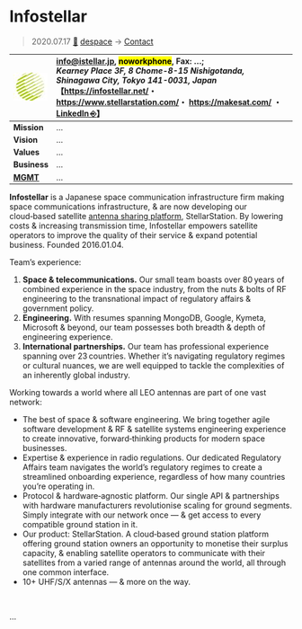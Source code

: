 # Infostellar
> 2020.07.17 [🚀](../index/index.md) [despace](index.md) → [Contact](contact.md)

|[![](f/con/i/infostellar_logo1_thumb.jpg)](f/con/i/infostellar_logo1.png)|<info@istellar.jp>, <mark>noworkphone</mark>, Fax: …;<br> *Kearney Place 3F, 8 Chome-8-15 Nishigotanda, Shinagawa City, Tokyo 141-0031, Japan*<br> 【<https://infostellar.net/>・ <https://www.stellarstation.com/>・ <https://makesat.com/> ・ [LinkedIn ⎆](https://www.linkedin.com/company/infostellar)】|
|:--|:--|
|**Mission**|…|
|**Vision**|…|
|**Values**|…|
|**Business**|…|
|**[MGMT](mgmt.md)**|…|

**Infostellar** is a Japanese space communication infrastructure firm making space communications infrastructure, & are now developing our cloud‑based satellite [antenna sharing platform](scs.md), StellarStation. By lowering costs & increasing transmission time, Infostellar empowers satellite operators to improve the quality of their service & expand potential business. Founded 2016.01.04.

Team’s experience:

   1. **Space & telecommunications.** Our small team boasts over 80 years of combined experience in the space industry, from the nuts & bolts of RF engineering to the transnational impact of regulatory affairs & government policy.
   1. **Engineering.** With resumes spanning MongoDB, Google, Kymeta, Microsoft & beyond, our team possesses both breadth & depth of engineering experience.
   1. **International partnerships.** Our team has professional experience spanning over 23 countries. Whether it’s navigating regulatory regimes or cultural nuances, we are well equipped to tackle the complexities of an inherently global industry.

Working towards a world where all LEO antennas are part of one vast network:

   - The best of space & software engineering. We bring together agile software development & RF & satellite systems engineering experience to create innovative, forward‑thinking products for modern space businesses.
   - Expertise & experience in radio regulations. Our dedicated Regulatory Affairs team navigates the world’s regulatory regimes  to create a streamlined onboarding experience, regardless of how many countries you’re operating in.
   - Protocol & hardware‑agnostic platform. Our single API & partnerships with hardware manufacturers revolutionise scaling for ground segments. Simply integrate with our network once — & get access to every compatible ground station in it.
   - Our product: StellarStation. A cloud‑based ground station platform offering ground station owners an opportunity to monetise their surplus capacity, & enabling satellite operators to communicate with their satellites from a varied range of antennas around the world, all through one common interface.
   - 10+ UHF/S/X antennas — & more on the way.


<p style="page-break-after:always"> </p>

…
